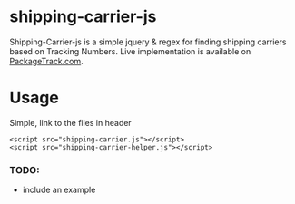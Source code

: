 # shipping-carrier-js
Shipping-Carrier-js is a simple jquery & regex for finding shipping carriers based on Tracking Numbers. Live implementation is available on [PackageTrack.com](https://packagetrack.com/). 

# Usage
Simple, link to the files in header


```
<script src="shipping-carrier.js"></script>
<script src="shipping-carrier-helper.js"></script>
```

### TODO: 
- include an example

